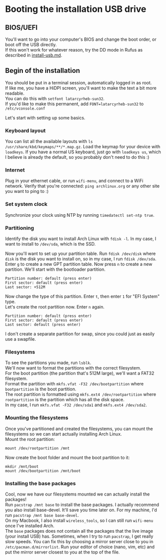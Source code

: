 # Booting the installation USB drive
## BIOS/UEFI
You'll want to go into your computer's BIOS and change the boot order, or boot off the USB directly.  
If this won't work for whatever reason, try the DD mode in Rufus as described in [install-usb.md](install-usb.md).
## Begin of the installation
You should be put in a terminal session, automatically logged in as root.  
If like me, you have a HiDPI screen, you'll want to make the text a bit more readable.  
You can do this with `setfont latarcyrheb-sun32`.  
If you'd like to make this permanent, add `FONT=latarcyrheb-sun32` to `/etc/vconsole.conf`

Let's start with setting up some basics.
### Keyboard layout
You can list all the available layouts with `ls /usr/share/kbd/keymaps/**/*.map.gz`. Load the keymap for your device with `loadkeys`. 
If you have a normal US keyboard, just go with `loadkeys us`, which I believe is already the default, so you probably don't need to do this :)
### Internet
Plug in your ethernet cable, or run `wifi-menu`, and connect to a WiFi network.
Verify that you're connected: `ping archlinux.org` or any other site you want to ping to :)
### Set system clock
Synchronize your clock using NTP by running `timedatectl set-ntp true`.
### Partitioning
Identify the disk you want to install Arch Linux with `fdisk -l`.
In my case, I want to install to `/dev/sda`, which is the SSD.

Now you'll want to set up your partition table.
Run `fdisk /dev/disk` where `disk` is the disk you want to install on, so in my case, I run `fdisk /dev/sda`.  
Enter `g` to create a new GPT partition table. 
Now press `n` to create a new partition. We'll start with the bootloader partition.
```
Partition number: default (press enter)
First sector: default (press enter)
Last sector: +512M
```
Now change the type of this partition. Enter `t`, then enter `1` for "EFI System" type.  
Let's create the root partition now. Enter `n` again.
```
Partition number: default (press enter)
First sector: default (press enter)
Last sector: default (press enter)
```
I don't create a separate partition for swap, since you could just as easily use a swapfile.
### Filesystems
To see the partitions you made, run `lsblk`.  
We'll now want to format the partitions with the correct filesystem.  
For the boot partition (the partition that's 512M large), we'll want a FAT32 filesystem.  
Format the partition with `mkfs.vfat -F32 /dev/bootpartition` where `bootpartition` is the boot partition.  
The root partition is formatted using `mkfs.ext4 /dev/rootpartition` where `rootpartition` is the partition which has all the disk space.  
In my case, I run `mkfs.vfat -F32 /dev/sda1` and `mkfs.ext4 /dev/sda2`.  
### Mounting the filesystems
Once you've partitioned and created the filesystems, you can mount the filesystems so we can start actually installing Arch Linux.  
Mount the root partition:  
```
mount /dev/rootpartition /mnt
```    
Now create the boot folder and mount the boot partition to it:
```
mkdir /mnt/boot
mount /dev/bootpartition /mnt/boot
```
### Installing the base packages
Cool, now we have our filesystems mounted we can actually install the packages!  
Run `pacstrap /mnt base` to install the base packages. I actually recommend you also install base-devel. It'll save you time later on.
For my machine, I'd run `pacstrap /mnt base base-devel`.  
On my Macbook, I also install `wireless_tools`, so I can still run `wifi-menu` once I've installed Arch.  
The `base` packages does not contain all the packages that the live image (your install USB) has.
Sometimes, when I try to run `pacstrap`, I get really slow speeds. You can fix this by choosing a mirror server close to you in `/etc/pacman.d/mirrorlist`.
Run your editor of choice (nano, vim, etc) and put the mirror server closest to you at the top of the file.
